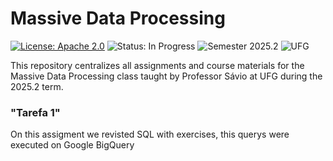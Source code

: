 # Massive Data Processing

[![License: Apache 2.0](https://img.shields.io/badge/License-Apache_2.0-blue.svg)](LICENCE.md) ![Status: In Progress](https://img.shields.io/badge/status-in%20progress-yellow) ![Semester 2025.2](https://img.shields.io/badge/semester-2025.2-4caf50) ![UFG](https://img.shields.io/badge/UFG-INF-blue)

This repository centralizes all assignments and course materials for the Massive Data Processing class taught by Professor Sávio at UFG during the 2025.2 term.

### "Tarefa 1"

On this assigment we revisted SQL with exercises, this querys were executed on Google BigQuery                                         
